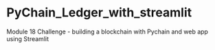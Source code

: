 # PyChain_Ledger_with_streamlit
Module 18 Challenge - building a blockchain with Pychain and web app using Streamlit
